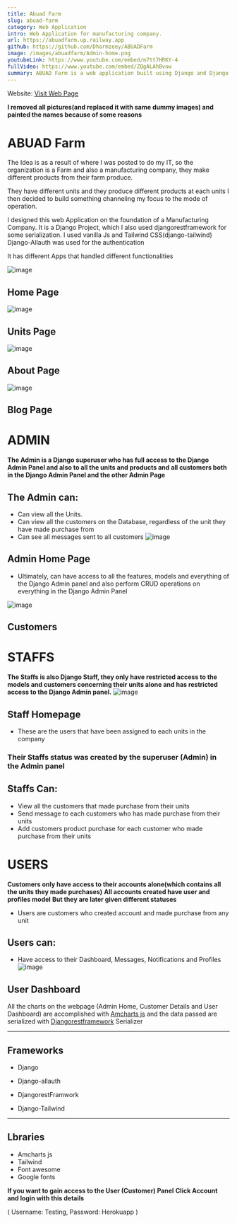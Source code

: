 ```yaml
---
title: Abuad Farm
slug: abuad-farm
category: Web Application
intro: Web Application for manufacturing company.
url: https://abuadfarm.up.railway.app
github: https://github.com/Dharmzeey/ABUADFarm
image: /images/abuadfarm/Admin-home.png
youtubeLink: https://www.youtube.com/embed/m7tt7HRKY-4
fullVideo: https://www.youtube.com/embed/ZQgALAhBvow
summary: ABUAD Farm is a web application built using Django and Django template, designed to mock a manufacturing company need. It also features vanilla JavaScript and Tailwind CSS for the frontend. The application provides role-based access control, offering distinct functionalities for Admins, Staff, and Users. Admins have full control over the system, including managing units, customers, and messages through the Django Admin Panel. Staff members have limited access, focusing on unit-specific data and customer interactions, while Users can access personal dashboards, notifications, and purchase history. The platform includes various pages such as a Home Page, Units Page, About Page, Blog Page, and dashboards with intuitive chart. Technologies like Django-Allauth, AmCharts JS, and Tailwind CSS are utilized, with charts powered by AmCharts JS. Demo credentials are available for testing the User Panel.
---
```



Website: [Visit Web Page](https://abuadfarm.up.railway.app/)

**I removed all pictures(and replaced it with same dummy images) and painted the names because of some reasons**

# ABUAD Farm

The Idea is as a result of where I was posted to do my IT, so the organization is a Farm and also a manufacturing company, they make different products from their farm produce.

They have different units and they produce different products at each units I then decided to build something channeling my focus to the mode of operation.

I designed this web Application on the foundation of a Manufacturing Company.
It is a Django Project, which I also used djangorestframework for some serialization.
I used vanilla Js and Tailwind CSS(django-tailwind)
Django-Allauth was used for the authentication 

It has different Apps that handled different functionalities

![image](/images/abuadfarm/Home-page.png)
## **Home Page**
![image](/images/abuadfarm/units.png)
## **Units Page**
![image](/images/abuadfarm/about.png)
## **About Page**
![image](/images/abuadfarm/blog.png)
## **Blog Page**


# ADMIN
**The Admin is a Django superuser who has full access to the Django Admin Panel and also to all the units and products and all customers both in the Django Admin Panel and the other Admin Page** 
## The Admin can:
- Can view all the Units.
- Can view all the customers on the Database, regardless of the unit they have made purchase from 
- Can see all messages sent to all customers 
![image](/images/abuadfarm/Admin-home.png)
## **Admin Home Page**


- Ultimately, can have access to all the features, models and everything of the Django Admin panel and also perform CRUD operations on everything in the Django Admin Panel 

![image](/images/abuadfarm/Admin-customers.png)
## **Customers**

# STAFFS
**The Staffs is also Django Staff, they only have restricted access to the models and customers concerning their units alone and has restricted access to the Django Admin panel.**
![image](/images/abuadfarm/staff-home.png)
## **Staff Homepage**
- These are the users that have been assigned to each units in the company 
### Their Staffs status was created by the superuser (Admin) in the Admin panel 
## Staffs Can:
- View all the customers that made purchase from their units 
- Send message to each customers who has made purchase from their units 
- Add customers product purchase for each customer who made purchase from their units 

# USERS

**Customers only have access to their accounts alone(which contains all the units they made purchases)**
**All accounts created have user and  profiles model**
**But they are later given different statuses**
- Users are customers who created account and made purchase from any unit 
## Users can:
- Have access to their Dashboard, Messages, Notifications and Profiles 
![image](/images/abuadfarm/user-dashboard.png)
## **User Dashboard**

All the charts on the webpage (Admin Home, Customer Details and User Dashboard) are accomplished with [Amcharts js](https://www.amcharts.com/) and the data passed are serialized with [Djangorestframework](https://www.django-rest-framework.org/) Serializer

***
## Frameworks
- Django
* Django-allauth 
+ DjangorestFramwork
- Django-Tailwind 
***
## Lbraries
- Amcharts js 
- Tailwind
- Font awesome
- Google fonts

**If you want to gain access to the User (Customer) Panel**
**Click Account and login with this details**

 ( Username: Testing, 
  Password: Herokuapp )